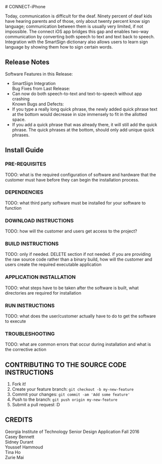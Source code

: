 <snippet>
  <content>
# CONNECT-iPhone

Today, communication is difficult for the deaf. Ninety percent of deaf kids have hearing parents and of those, only about twenty percent know sign language; communication between them is usually very limited, if not impossible. The connect iOS app bridges this gap and enables two-way communication by converting both speech to text and text back to speech. Integration with the SmartSign dictionary also allows users to learn sign language by showing them how to sign certain words.

## Release Notes
  Software Features in this Release:<br />
   * SmartSign Integration<br />
  Bug Fixes from Last Release:<br />
   * Can now do both speech-to-text and text-to-speech without app crashing<br />
  Known Bugs and Defects:<br />
   * If you type a really long quick phrase, the newly added quick phrase text at the bottom would decrease in size immensely to fit in the allotted space.<br />
   * If you add a quick phrase that was already there, it will still add the quick phrase. The quick phrases at the bottom, should only add unique quick phrases.
  
## Install Guide

### PRE-REQUISITES
  TODO: what is the required configuration of software and hardware that the customer must have before they can begin the installation process.

### DEPENDENCIES
  TODO: what third party software must be installed for your software to function

### DOWNLOAD INSTRUCTIONS
  TODO: how will the customer and users get access to the project?

### BUILD INSTRUCTIONS
  TODO: only if needed. DELETE section if not needed.
  if you are providing the raw source code rather than a binary build, how will the customer and users create the required executable application

### APPLICATION INSTALLATION
  TODO: what steps have to be taken after the software is built, what directories are required for installation

### RUN INSTRUCTIONS
  TODO: what does the user/customer actually have to do to get the software to execute

### TROUBLESHOOTING
  TODO: what are common errors that occur during installation and what is the corrective action

## CONTRIBUTING TO THE SOURCE CODE INSTRUCTIONS
  1. Fork it! <br />
  2. Create your feature branch: `git checkout -b my-new-feature` <br />
  3. Commit your changes: `git commit -am 'Add some feature'` <br />
  4. Push to the branch: `git push origin my-new-feature` <br />
  5. Submit a pull request :D <br />

## CREDITS
  Georgia Institute of Technology Senior Design Application Fall 2016 <br />
  Casey Bennett <br />
  Sidney Durant <br />
  Youssef Hammoud <br />
  Tina Ho <br />
  Zurie Mai <br />
  </content>
</snippet>

